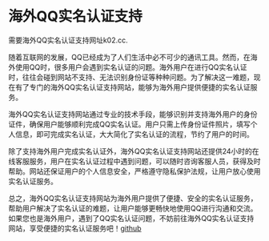 # 海外QQ实名认证支持

需要海外QQ实名认证支持网址k02.cc. 

随着互联网的发展，QQ已经成为了人们生活中必不可少的通讯工具。然而，在海外使用QQ时，很多用户会遇到实名认证的问题。海外用户在进行QQ实名认证时，往往会碰到网站不支持、无法识别身份证等种种问题。为了解决这一难题，现在有了专门的海外QQ实名认证支持网站，能够为海外用户提供便捷的实名认证服务。

海外QQ实名认证支持网站通过专业的技术手段，能够识别并支持海外用户的身份证件，确保用户能够顺利完成QQ实名认证。用户只需上传身份证件照片，填写个人信息，即可完成实名认证，大大简化了实名认证的流程，节约了用户的时间。

除了支持海外用户完成实名认证外，海外QQ实名认证支持网站还提供24小时的在线客服服务，用户在实名认证过程中遇到问题，可以随时咨询客服人员，获得及时帮助。网站还保证用户的个人信息安全，严格遵守隐私保护法规，让用户放心使用实名认证服务。

总之，海外QQ实名认证支持网站为海外用户提供了便捷、安全的实名认证服务，帮助用户解决了实名认证的难题，让用户能够更畅快地使用QQ进行沟通和交流。如果您也是海外用户，遇到了QQ实名认证问题，不妨前往海外QQ实名认证支持网站，享受便捷的实名认证服务吧！[github](https://github.com)